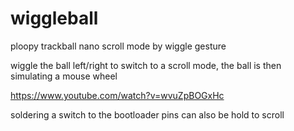 # wiggleball
ploopy trackball nano scroll mode by wiggle gesture

wiggle the ball left/right to switch to a scroll mode, the ball is then simulating a mouse wheel

https://www.youtube.com/watch?v=wvuZpBOGxHc

soldering a switch to the bootloader pins can also be hold to scroll
